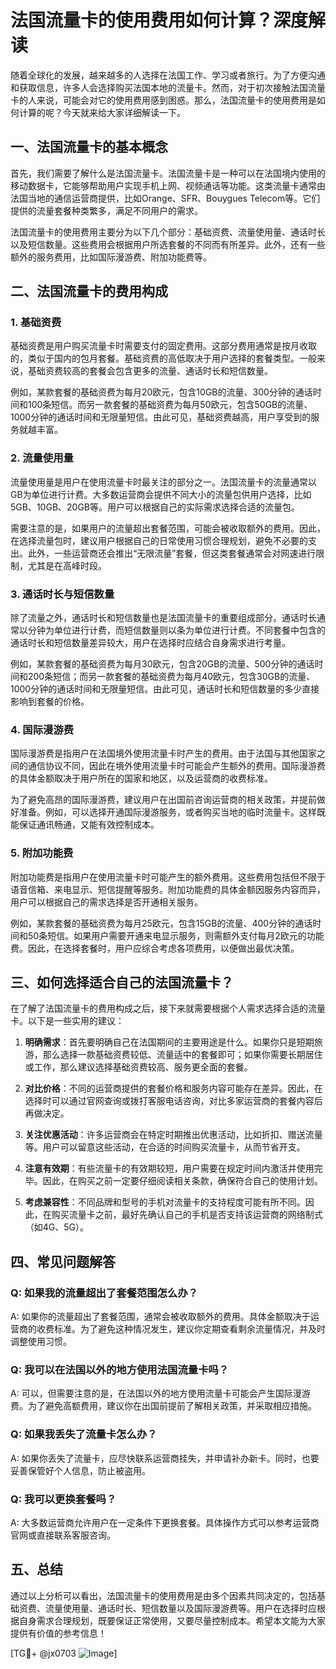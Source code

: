 # 法国流量卡的使用费用如何计算？深度解读

随着全球化的发展，越来越多的人选择在法国工作、学习或者旅行。为了方便沟通和获取信息，许多人会选择购买法国本地的流量卡。然而，对于初次接触法国流量卡的人来说，可能会对它的使用费用感到困惑。那么，法国流量卡的使用费用是如何计算的呢？今天就来给大家详细解读一下。

## 一、法国流量卡的基本概念

首先，我们需要了解什么是法国流量卡。法国流量卡是一种可以在法国境内使用的移动数据卡，它能够帮助用户实现手机上网、视频通话等功能。这类流量卡通常由法国当地的通信运营商提供，比如Orange、SFR、Bouygues Telecom等。它们提供的流量套餐种类繁多，满足不同用户的需求。

法国流量卡的使用费用主要分为以下几个部分：基础资费、流量使用量、通话时长以及短信数量。这些费用会根据用户所选套餐的不同而有所差异。此外，还有一些额外的服务费用，比如国际漫游费、附加功能费等。

## 二、法国流量卡的费用构成

### 1. 基础资费

基础资费是用户购买流量卡时需要支付的固定费用。这部分费用通常是按月收取的，类似于国内的包月套餐。基础资费的高低取决于用户选择的套餐类型。一般来说，基础资费较高的套餐会包含更多的流量、通话时长和短信数量。

例如，某款套餐的基础资费为每月20欧元，包含10GB的流量、300分钟的通话时间和100条短信。而另一款套餐的基础资费为每月50欧元，包含50GB的流量、1000分钟的通话时间和无限量短信。由此可见，基础资费越高，用户享受到的服务就越丰富。

### 2. 流量使用量

流量使用量是用户在使用流量卡时最关注的部分之一。法国流量卡的流量通常以GB为单位进行计费。大多数运营商会提供不同大小的流量包供用户选择，比如5GB、10GB、20GB等。用户可以根据自己的实际需求选择合适的流量包。

需要注意的是，如果用户的流量超出套餐范围，可能会被收取额外的费用。因此，在选择流量包时，建议用户根据自己的日常使用习惯合理规划，避免不必要的支出。此外，一些运营商还会推出“无限流量”套餐，但这类套餐通常会对网速进行限制，尤其是在高峰时段。

### 3. 通话时长与短信数量

除了流量之外，通话时长和短信数量也是法国流量卡的重要组成部分。通话时长通常以分钟为单位进行计费，而短信数量则以条为单位进行计费。不同套餐中包含的通话时长和短信数量差异较大，用户在选择时应结合自身需求进行考量。

例如，某款套餐的基础资费为每月30欧元，包含20GB的流量、500分钟的通话时间和200条短信；而另一款套餐的基础资费为每月40欧元，包含30GB的流量、1000分钟的通话时间和无限量短信。由此可见，通话时长和短信数量的多少直接影响到套餐的价格。

### 4. 国际漫游费

国际漫游费是指用户在法国境外使用流量卡时产生的费用。由于法国与其他国家之间的通信协议不同，因此在境外使用流量卡时可能会产生额外的费用。国际漫游费的具体金额取决于用户所在的国家和地区，以及运营商的收费标准。

为了避免高昂的国际漫游费，建议用户在出国前咨询运营商的相关政策，并提前做好准备。例如，可以选择开通国际漫游服务，或者购买当地的临时流量卡。这样既能保证通讯畅通，又能有效控制成本。

### 5. 附加功能费

附加功能费是指用户在使用流量卡时可能产生的额外费用。这些费用包括但不限于语音信箱、来电显示、短信提醒等服务。附加功能费的具体金额因服务内容而异，用户可以根据自己的需求选择是否开通相关服务。

例如，某款套餐的基础资费为每月25欧元，包含15GB的流量、400分钟的通话时间和50条短信。如果用户需要开通来电显示服务，则需额外支付每月2欧元的功能费。因此，在选择套餐时，用户应综合考虑各项费用，以便做出最优决策。

## 三、如何选择适合自己的法国流量卡？

在了解了法国流量卡的费用构成之后，接下来就需要根据个人需求选择合适的流量卡。以下是一些实用的建议：

1. **明确需求**：首先要明确自己在法国期间的主要用途是什么。如果你只是短期旅游，那么选择一款基础资费较低、流量适中的套餐即可；如果你需要长期居住或工作，那么建议选择基础资费较高、服务更全面的套餐。

2. **对比价格**：不同的运营商提供的套餐价格和服务内容可能存在差异。因此，在选择时可以通过官网查询或拨打客服电话咨询，对比多家运营商的套餐内容后再做决定。

3. **关注优惠活动**：许多运营商会在特定时期推出优惠活动，比如折扣、赠送流量等。用户可以留意这些活动，在合适的时间购买流量卡，从而节省开支。

4. **注意有效期**：有些流量卡的有效期较短，用户需要在规定时间内激活并使用完毕。因此，在购买之前一定要仔细阅读相关条款，确保符合自己的使用计划。

5. **考虑兼容性**：不同品牌和型号的手机对流量卡的支持程度可能有所不同。因此，在购买流量卡之前，最好先确认自己的手机是否支持该运营商的网络制式（如4G、5G）。

## 四、常见问题解答

### Q: 如果我的流量超出了套餐范围怎么办？
A: 如果你的流量超出了套餐范围，通常会被收取额外的费用。具体金额取决于运营商的收费标准。为了避免这种情况发生，建议你定期查看剩余流量情况，并及时调整使用习惯。

### Q: 我可以在法国以外的地方使用法国流量卡吗？
A: 可以，但需要注意的是，在法国以外的地方使用流量卡可能会产生国际漫游费。为了避免高额费用，建议你在出国前提前了解相关政策，并采取相应措施。

### Q: 如果我丢失了流量卡怎么办？
A: 如果你丢失了流量卡，应尽快联系运营商挂失，并申请补办新卡。同时，也要妥善保管好个人信息，防止被盗用。

### Q: 我可以更换套餐吗？
A: 大多数运营商允许用户在一定条件下更换套餐。具体操作方式可以参考运营商官网或直接联系客服咨询。

## 五、总结

通过以上分析可以看出，法国流量卡的使用费用是由多个因素共同决定的，包括基础资费、流量使用量、通话时长、短信数量以及国际漫游费等。用户在选择时应根据自身需求合理规划，既要保证正常使用，又要尽量控制成本。希望本文能为大家提供有价值的参考信息！

[TG💪+ @jx0703 ![Image](https://github.com/user-attachments/assets/dbca1d08-cadb-493c-b0ec-ad6f7a83f270)]